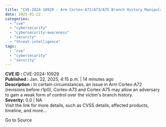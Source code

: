```yaml
---
title: "CVE-2024-10929 - Arm Cortex-A72/A73/A75 Branch History Manipulation Vulnerability"
date: 2025-01-22
categories: 
  - "cve"
  - "cybersecurity"
  - "cybersecurity-awareness"
  - "security"
  - "threat-intelligence"
tags: 
  - "cve"
  - "cybersecurity"
  - "security"
---
```


**CVE ID :** CVE-2024-10929  
**Published :** Jan. 22, 2025, 4:15 p.m. | 14 minutes ago  
**Description :** In certain circumstances, an issue in Arm Cortex-A72 (revisions before r1p0), Cortex-A73 and Cortex-A75 may allow an adversary to gain a weak form of control over the victim's branch history.  
**Severity:** 0.0 | NA  
Visit the link for more details, such as CVSS details, affected products, timeline, and more...

Go to Source
